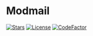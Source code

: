 # Modmail

[![Stars](https://img.shields.io/github/stars/matthewzring/Modmail?label=Stars)](https://github.com/matthewzring/Modmail/stargazers)
[![License](https://img.shields.io/github/license/matthewzring/Modmail?label=License)](https://github.com/matthewzring/Modmail/blob/main/LICENSE)
[![CodeFactor](https://www.codefactor.io/repository/github/matthewzring/Modmail/badge)](https://www.codefactor.io/repository/github/matthewzring/Modmail)
